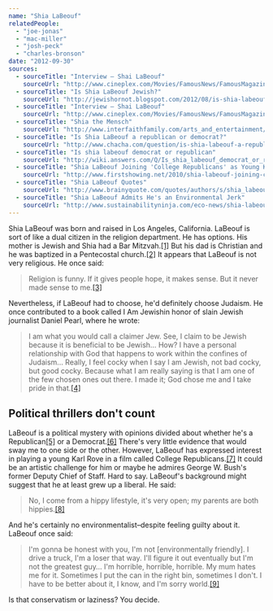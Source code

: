 ```yaml
---
name: "Shia LaBeouf"
relatedPeople:
  - "joe-jonas"
  - "mac-miller"
  - "josh-peck"
  - "charles-bronson"
date: "2012-09-30"
sources:
  - sourceTitle: "Interview – Shai LaBeouf"
    sourceUrl: "http://www.cineplex.com/Movies/FamousNews/FamousMagazine/July%202007.aspx?FamousArticles=4399"
  - sourceTitle: "Is Shia LaBeouf Jewish?"
    sourceUrl: "http://jewishornot.blogspot.com/2012/08/is-shia-labeouf-jewish.html"
  - sourceTitle: "Interview – Shai LaBeouf"
    sourceUrl: "http://www.cineplex.com/Movies/FamousNews/FamousMagazine/July%202007.aspx?FamousArticles=4399"
  - sourceTitle: "Shia the Mensch"
    sourceUrl: "http://www.interfaithfamily.com/arts_and_entertainment/popular_culture/Interfaith_Celebrities_Shia_the_Mensch.shtml?rd=2"
  - sourceTitle: "Is Shia LaBeouf a republican or democrat?"
    sourceUrl: "http://www.chacha.com/question/is-shia-labeouf-a-republican-or-democrat"
  - sourceTitle: "Is shia labeouf democrat or republican"
    sourceUrl: "http://wiki.answers.com/Q/Is_shia_labeouf_democrat_or_republican"
  - sourceTitle: "Shia LaBeouf Joining 'College Republicans' as Young Karl Rove?"
    sourceUrl: "http://www.firstshowing.net/2010/shia-labeouf-joining-college-republicans-as-young-karl-rove/"
  - sourceTitle: "Shia LaBeouf Quotes"
    sourceUrl: "http://www.brainyquote.com/quotes/authors/s/shia_labeouf.html"
  - sourceTitle: "Shia LaBeouf Admits He's an Environmental Jerk"
    sourceUrl: "http://www.sustainabilityninja.com/eco-news/shia-labeouf-admits-hes-an-environmental-jerk-51052/"
---
```


Shia LaBeouf was born and raised in Los Angeles, California. LaBeouf is sort of like a dual citizen in the religion department. He has options. His mother is Jewish and Shia had a Bar Mitzvah.<a class="source-citation" href="http://www.cineplex.com/Movies/FamousNews/FamousMagazine/July%202007.aspx?FamousArticles=4399" title="Interview – Shai LaBeouf">[1]</a> But his dad is Christian and he was baptized in a Pentecostal church.<a class="source-citation" href="http://jewishornot.blogspot.com/2012/08/is-shia-labeouf-jewish.html" title="Is Shia LaBeouf Jewish?">[2]</a> It appears that LaBeouf is not very religious. He once said:

>Religion is funny. If it gives people hope, it makes sense. But it never made sense to me.<a class="source-citation" href="http://www.cineplex.com/Movies/FamousNews/FamousMagazine/July%202007.aspx?FamousArticles=4399" title="Interview – Shai LaBeouf">[3]</a>

Nevertheless, if LaBeouf had to choose, he'd definitely choose Judaism. He once contributed to a book called I Am Jewishin honor of slain Jewish journalist Daniel Pearl, where he wrote:

>I am what you would call a claimer Jew. See, I claim to be Jewish because it is beneficial to be Jewish… How? I have a personal relationship with God that happens to work within the confines of Judaism… Really, I feel cocky when I say I am Jewish, not bad cocky, but good cocky. Because what I am really saying is that I am one of the few chosen ones out there. I made it; God chose me and I take pride in that.<a class="source-citation" href="http://www.interfaithfamily.com/arts_and_entertainment/popular_culture/Interfaith_Celebrities_Shia_the_Mensch.shtml?rd=2" title="Shia the Mensch">[4]</a>

## 

## Political thrillers don't count

LaBeouf is a political mystery with opinions divided about whether he's a Republican<a class="source-citation" href="http://www.chacha.com/question/is-shia-labeouf-a-republican-or-democrat" title="Is Shia LaBeouf a republican or democrat?">[5]</a> or a Democrat.<a class="source-citation" href="http://wiki.answers.com/Q/Is_shia_labeouf_democrat_or_republican" title="Is shia labeouf democrat or republican">[6]</a> There's very little evidence that would sway me to one side or the other. However, LaBeouf has expressed interest in playing a young Karl Rove in a film called College Republicans.<a class="source-citation" href="http://www.firstshowing.net/2010/shia-labeouf-joining-college-republicans-as-young-karl-rove/" title="Shia LaBeouf Joining &apos;College Republicans&apos; as Young Karl Rove?">[7]</a> It could be an artistic challenge for him or maybe he admires George W. Bush's former Deputy Chief of Staff. Hard to say. LaBeouf's background might suggest that he at least grew up a liberal. He said:

>No, I come from a hippy lifestyle, it's very open; my parents are both hippies.<a class="source-citation" href="http://www.brainyquote.com/quotes/authors/s/shia_labeouf.html" title="Shia LaBeouf Quotes">[8]</a>

And he's certainly no environmentalist–despite feeling guilty about it. LaBeouf once said:

>I'm gonna be honest with you, I'm not [environmentally friendly]. I drive a truck, I'm a loser that way. I'll figure it out eventually but I'm not the greatest guy… I'm horrible, horrible, horrible. My mum hates me for it. Sometimes I put the can in the right bin, sometimes I don't. I have to be better about it, I know, and I'm sorry world.<a class="source-citation" href="http://www.sustainabilityninja.com/eco-news/shia-labeouf-admits-hes-an-environmental-jerk-51052/" title="Shia LaBeouf Admits He&apos;s an Environmental Jerk">[9]</a>

Is that conservatism or laziness? You decide.